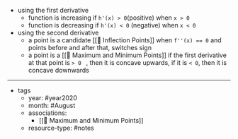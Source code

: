 - using the first derivative
	- function is increasing if `h'(x) > 0`(positive) when `x > 0`
	- function is decreasing if `h'(x) < 0` (negative) when `x < 0`
- using the second derivative
	- a point is a candidate [[🌱 Inflection Points]] when `f''(x) == 0` and points before and after that, switches sign
	- a point is a [[🌱 Maximum and Minimum Points]] if the first derivative at that point is `> 0 ` , then it is concave upwards, if it is `< 0`, then it is concave downwards


---

- tags
	- year: #year2020
	- month: #August
	- associations: 
		- [[🌱 Maximum and Minimum Points]]
	- resource-type: #notes 
